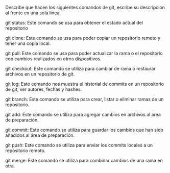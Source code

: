 Describe que hacen los siguientes comandos de git, escribe su descripcion al frente en una sola linea.

git status: Este comando se usa para obtener el estado actual del repositorio

git clone: Este comando se usa para poder copiar un repositorio remoto y tener una copia local.

git pull: Este comando se usa para poder actualizar la rama o el repositorio con cambios realizados en otros dispositivos.

git checkout: Este comando se utiliza para cambiar de rama o restaurar archivos en un repositorio de git.

git log: Este comando nos muestra el historial de commits en un repositorio de git, ver autores, fechas y hashes.

git branch: Este comando se utiliza para crear, listar o eliminar ramas de un repositorio.

git add: Este comando se utiliza para agregar cambios en archivos al área de preparación.

git commit: Este comando se utiliza para guardar los cambios que han sido añadidos al área de preparación.

git push: Este comando se utiliza para enviar los commits locales a un repositorio remoto.

git merge: Este comando se utiliza para combinar cambios de una rama en otra.
